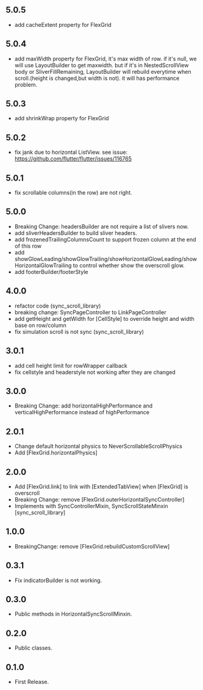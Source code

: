 ## 5.0.5

* add cacheExtent property for FlexGrid

## 5.0.4

* add maxWidth property for FlexGrid, it's max width of row.
if it's null, we will use LayoutBuilder to get maxwidth.
but if it's in NestedScrollView body or SliverFillRemaining,
LayoutBuilder will rebuild everytime when scroll.(height is changed,but width is not).
it will has performance problem.

## 5.0.3

* add shrinkWrap property for FlexGrid

## 5.0.2

* fix jank due to horizontal ListView. see issue: https://github.com/flutter/flutter/issues/116765

## 5.0.1

* fix scrollable columns(in the row) are not right.

## 5.0.0

* Breaking Change: headersBuilder are not require a list of slivers now.
* add sliverHeadersBuilder to build sliver headers.
* add frozenedTrailingColumnsCount to support frozen column at the end of this row
* add showGlowLeading/showGlowTrailing/showHorizontalGlowLeading/showHorizontalGlowTrailing to control whether show the overscroll glow.
* add footerBuilder/footerStyle

## 4.0.0

* refactor code (sync_scroll_library)
* breaking change: SyncPageController to LinkPageController
* add getHeight and getWidth for [CellStyle] to override height and width base on row/column
* fix simulation scroll is not sync (sync_scroll_library)

## 3.0.1

* add cell height limit for rowWrapper callback
* fix cellstyle and headerstyle not working after they are changed

## 3.0.0

* Breaking Change: add horizontalHighPerformance and verticalHighPerformance instead of highPerformance

## 2.0.1

* Change default horizontal physics to NeverScrollableScrollPhysics
* Add [FlexGrid.horizontalPhysics]

## 2.0.0

* Add [FlexGrid.link] to link with [ExtendedTabView] when [FlexGrid] is overscroll
* Breaking Change: remove [FlexGrid.outerHorizontalSyncController]
* Implements with SyncControllerMixin, SyncScrollStateMinxin [sync_scroll_library]

## 1.0.0

* BreakingChange: remove [FlexGrid.rebuildCustomScrollView]

## 0.3.1

* Fix indicatorBuilder is not working.

## 0.3.0

* Public methods in HorizontalSyncScrollMinxin.

## 0.2.0

* Public classes.

## 0.1.0

* First Release.
